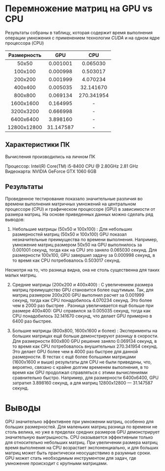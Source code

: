 # Перемножение матриц на GPU vs CPU

Результаты собраны в таблицу, которая содержит время выполнения операции умножения с применением технологии _CUDA_ и на одном ядре процессора (CPU)

| Размерность |    GPU    |    CPU     |
| :---------: | :-------: | :--------: |
|    50x50    | 0.001001  |  0.065030  |
|   100x100   | 0.000998  |  0.503017  |
|   200x200   | 0.001999  |  4.070234  |
|   400x400   | 0.005035  | 32.141670  |
|   800x800   | 0.069134  | 270.341954 |
|  1600x1600  | 0.164995  |     -      |
|  3200x3200  | 0.666998  |     -      |
|  6400x6400  | 3.898160  |     -      |
| 12800x12800 | 31.147587 |     -      |

## Характеристики ПК

Вычисления производились на личном ПК

Процессор: Intel(R) Core(TM) i5-8400 CPU @ 2.80GHz 2.81 GHz
Видеокарта: NVIDIA GeForce GTX 1060 6GB

## Результаты

Проведенное тестирование показало значительные различия во времени выполнения матричных умножений на центральном процессоре (CPU) и графическом процессоре (GPU) в зависимости от размера матриц. На основе приведенных данных можно сделать ряд выводов:

1. Небольшие матрицы (50x50 и 100x100) :
   Для небольших размерностей матриц (50x50 и 100x100) GPU показал незначительные преимущества по времени выполнения. Например, умножение матриц размером 50x50 на GPU выполнилось за 0.001001 секунд, тогда как на CPU это заняло 0.065030 секунд. Для размерности 100x100, GPU завершил задачу за 0.000998 секунд, в то время как CPU потребовалось 0.503017 секунд.

Несмотря на то, что разница видна, она не столь существенна для таких малых матриц.

2. Средние матрицы (200x200 и 400x400) :
   С увеличением размера матриц преимущество GPU становится более ощутимым. Так, для матриц размером 200x200 GPU выполнил расчет за 0.001999 секунд, тогда как CPU понадобилось 4.070234 секунд. Это более чем в 2000 раз быстрее .
   Разница увеличивается ещё больше при размере 400x400: GPU справился за 0.005035 секунд, тогда как CPU понадобилось 32.141670 секунд, что делает GPU примерно в 6400 раз быстрее.

3. Большие матрицы (800x800, 1600x1600 и более) :
   Эксперименты на больших матрицах ещё больше демонстрируют разницу в скорости. Для размерности 800x800 GPU решение заняло 0.069134 секунд, в то время как CPU потребовалось внушительных 270.341954 секунд. Это делает GPU более чем в 4000 раз быстрее для данной размерности.
   В тестах с ещё более большими матрицами (1600x1600 и выше) результаты для CPU не были приведены, что, вероятно, связано с крайне долгим временем выполнения, в то время как GPU продолжал справляться с этими вычислениями сравнительно быстро. Например, для размерности 6400x6400, GPU затратил 3.898160 секунд, а для матриц 12800x12800 — 31.147587 секунд.

# Выводы

GPU значительно эффективнее при умножении матриц, особенно для больших размерностей. Для маленьких матриц разница по времени не столь велика, но уже в пределах средних размеров GPU демонстрирует значительную выигрышность.
CPU оказывается эффективным только для относительно небольших матриц. При увеличении размера матриц время выполнения на CPU возрастает экспоненциально, и для больших матриц может быть практически неосуществимо в разумные сроки.
GPU может стать необходимым инструментом для задач, где умножение происходит с крупными матрицами.

